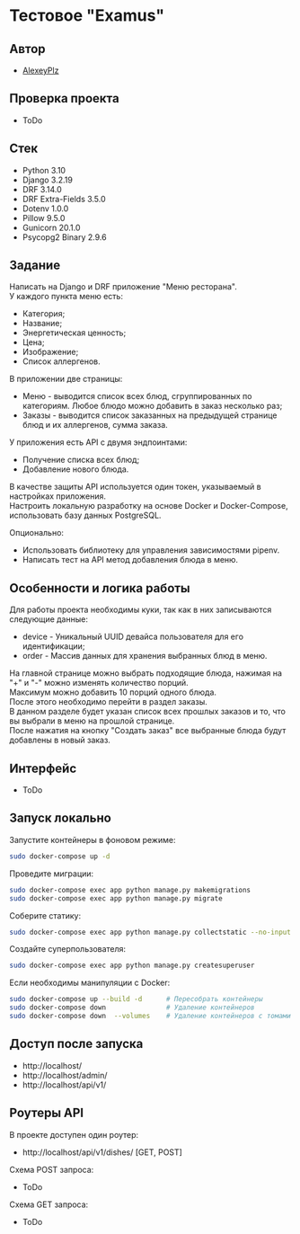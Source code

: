 # Тестовое "Examus"
## Автор
- [AlexeyPlz](https://github.com/AlexeyPlz)
## Проверка проекта
- ToDo
## Стек
- Python 3.10
- Django 3.2.19
- DRF 3.14.0
- DRF Extra-Fields 3.5.0
- Dotenv 1.0.0
- Pillow 9.5.0
- Gunicorn 20.1.0
- Psycopg2 Binary 2.9.6
## Задание
Написать на Django и DRF приложение "Меню ресторана".  
У каждого пункта меню есть:
- Категория;
- Название;
- Энергетическая ценность;
- Цена;
- Изображение;
- Список аллергенов.

В приложении две страницы:
- Меню - выводится список всех блюд, сгруппированных по категориям. Любое блюдо можно добавить в заказ несколько раз;
- Заказы - выводится список заказанных на предыдущей странице блюд и их аллергенов, сумма заказа.

У приложения есть API с двумя эндпоинтами:
- Получение списка всех блюд;
- Добавление нового блюда.

В качестве защиты API используется один токен, указываемый в настройках приложения.  
Настроить локальную разработку на основе Docker и Docker-Compose, использовать базу данных PostgreSQL.  

Опционально:
- Использовать библиотеку для управления зависимостями pipenv.
- Написать тест на API метод добавления блюда в меню.
## Особенности и логика работы
Для работы проекта необходимы куки, так как в них записываются следующие данные:
- device - Уникальный UUID девайса пользователя для его идентификации;
- order - Массив данных для хранения выбранных блюд в меню.

На главной странице можно выбрать подходящие блюда, нажимая на "+" и "-" можно изменять количество порций.  
Максимум можно добавить 10 порций одного блюда.  
После этого необходимо перейти в раздел заказы.  
В данном разделе будет указан список всех прошлых заказов и то, что вы выбрали в меню на прошлой странице.  
После нажатия на кнопку "Создать заказ" все выбранные блюда будут добавлены в новый заказ.
## Интерфейс
- ToDo
## Запуск локально
Запустите контейнеры в фоновом режиме:
```bash
sudo docker-compose up -d
```
Проведите миграции:
```bash
sudo docker-compose exec app python manage.py makemigrations
sudo docker-compose exec app python manage.py migrate
```
Соберите статику:
```bash
sudo docker-compose exec app python manage.py collectstatic --no-input 
```
Создайте суперпользователя:
```bash
sudo docker-compose exec app python manage.py createsuperuser
```
Если необходимы манипуляции с Docker:
```bash
sudo docker-compose up --build -d      # Пересобрать контейнеры
sudo docker-compose down               # Удаление контейнеров
sudo docker-compose down  --volumes    # Удаление контейнеров с томами
```
## Доступ после запуска
- http://localhost/
- http://localhost/admin/
- http://localhost/api/v1/
## Роутеры API
В проекте доступен один роутер:
- http://localhost/api/v1/dishes/ [GET, POST]

Схема POST запроса:
- ToDo

Схема GET запроса:
- ToDo
